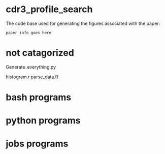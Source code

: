 # cdr3_profile_search

The code base used for generating the figures associated with the paper:

```
paper info goes here
```

# not catagorized

Generate_everything.py

histogram.r
parse_data.R


# bash programs

# python programs

# jobs programs 